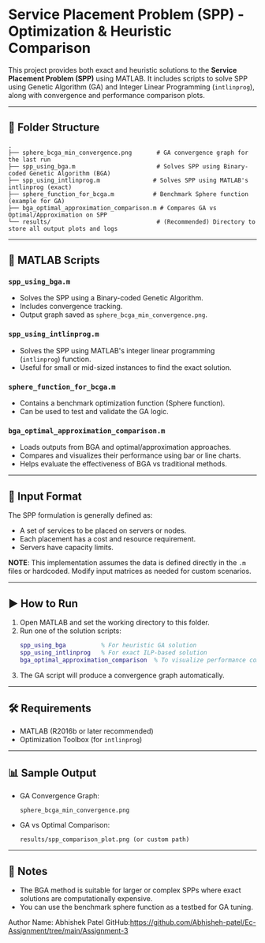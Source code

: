 # Service Placement Problem (SPP) - Optimization & Heuristic Comparison

This project provides both exact and heuristic solutions to the **Service Placement Problem (SPP)** using MATLAB. It includes scripts to solve SPP using Genetic Algorithm (GA) and Integer Linear Programming (`intlinprog`), along with convergence and performance comparison plots.

---

## 📁 Folder Structure

```
.
├── sphere_bcga_min_convergence.png       # GA convergence graph for the last run
├── spp_using_bga.m                       # Solves SPP using Binary-coded Genetic Algorithm (BGA)
├── spp_using_intlinprog.m               # Solves SPP using MATLAB's intlinprog (exact)
├── sphere_function_for_bcga.m           # Benchmark Sphere function (example for GA)
├── bga_optimal_approximation_comparison.m # Compares GA vs Optimal/Approximation on SPP
└── results/                              # (Recommended) Directory to store all output plots and logs
```

---

## 🧮 MATLAB Scripts

### `spp_using_bga.m`
- Solves the SPP using a Binary-coded Genetic Algorithm.
- Includes convergence tracking.
- Output graph saved as `sphere_bcga_min_convergence.png`.

### `spp_using_intlinprog.m`
- Solves the SPP using MATLAB's integer linear programming (`intlinprog`) function.
- Useful for small or mid-sized instances to find the exact solution.

### `sphere_function_for_bcga.m`
- Contains a benchmark optimization function (Sphere function).
- Can be used to test and validate the GA logic.

### `bga_optimal_approximation_comparison.m`
- Loads outputs from BGA and optimal/approximation approaches.
- Compares and visualizes their performance using bar or line charts.
- Helps evaluate the effectiveness of BGA vs traditional methods.

---

## 📂 Input Format

The SPP formulation is generally defined as:
- A set of services to be placed on servers or nodes.
- Each placement has a cost and resource requirement.
- Servers have capacity limits.

**NOTE**: This implementation assumes the data is defined directly in the `.m` files or hardcoded. Modify input matrices as needed for custom scenarios.

---

## ▶️ How to Run

1. Open MATLAB and set the working directory to this folder.
2. Run one of the solution scripts:
   ```matlab
   spp_using_bga          % For heuristic GA solution
   spp_using_intlinprog   % For exact ILP-based solution
   bga_optimal_approximation_comparison  % To visualize performance comparison
   ```
3. The GA script will produce a convergence graph automatically.

---

## 🛠 Requirements

- MATLAB (R2016b or later recommended)
- Optimization Toolbox (for `intlinprog`)

---

## 📊 Sample Output

- GA Convergence Graph:
  ```
  sphere_bcga_min_convergence.png
  ```

- GA vs Optimal Comparison:
  ```
  results/spp_comparison_plot.png (or custom path)
  ```

---

## 📌 Notes

- The BGA method is suitable for larger or complex SPPs where exact solutions are computationally expensive.
- You can use the benchmark sphere function as a testbed for GA tuning.

Author Name: Abhishek Patel
GitHub:https://github.com/Abhisheh-patel/Ec-Assignment/tree/main/Assignment-3
